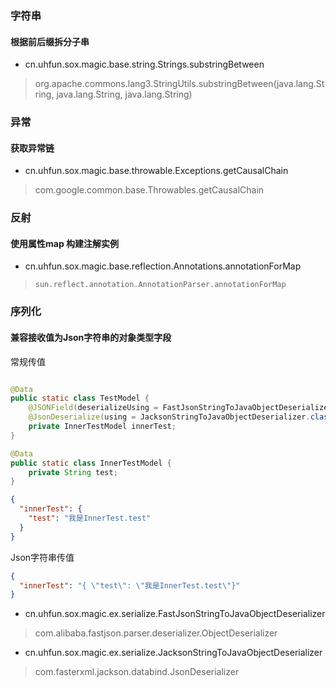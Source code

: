 ### 字符串

#### 根据前后缀拆分子串

- cn.uhfun.sox.magic.base.string.Strings.substringBetween

> org.apache.commons.lang3.StringUtils.substringBetween(java.lang.String, java.lang.String, java.lang.String)

### 异常

#### 获取异常链

- cn.uhfun.sox.magic.base.throwable.Exceptions.getCausalChain

> com.google.common.base.Throwables.getCausalChain

####    

### 反射

#### 使用属性map 构建注解实例

- cn.uhfun.sox.magic.base.reflection.Annotations.annotationForMap

> `sun.reflect.annotation.AnnotationParser.annotationForMap`

### 序列化

#### 兼容接收值为Json字符串的对象类型字段

常规传值

```java

@Data
public static class TestModel {
    @JSONField(deserializeUsing = FastJsonStringToJavaObjectDeserializer.class)
    @JsonDeserialize(using = JacksonStringToJavaObjectDeserializer.class)
    private InnerTestModel innerTest;
}

@Data
public static class InnerTestModel {
    private String test;
}
```

```json
{
  "innerTest": {
    "test": "我是InnerTest.test"
  }
}
```

Json字符串传值

```json
{
  "innerTest": "{ \"test\": \"我是InnerTest.test\"}"
}
```

- cn.uhfun.sox.magic.ex.serialize.FastJsonStringToJavaObjectDeserializer

> com.alibaba.fastjson.parser.deserializer.ObjectDeserializer

- cn.uhfun.sox.magic.ex.serialize.JacksonStringToJavaObjectDeserializer

> com.fasterxml.jackson.databind.JsonDeserializer

